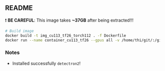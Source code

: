 ## README

❗ __BE CAREFUL__: This image takes **~37GB** after being extracted!!!

```bash
# Build image
docker build -t img_cu113_tf26_torch112 . -f Dockerfile
docker run --name container_cu113_tf26 --gpus all -v /home/thi/git/:/git/ -dp 8888:8888 -w="/git" -it img_cu113_tf26_torch112 bash
```

### Notes

- Installed successfully `detectron2`!